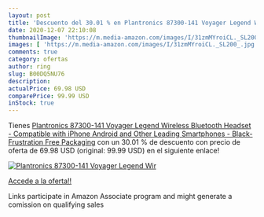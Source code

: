 ```yaml
---
layout: post
title: 'Descuento del 30.01 % en Plantronics 87300-141 Voyager Legend Wir'
date: 2020-12-07 22:10:08
thumbnailImage: 'https://m.media-amazon.com/images/I/31zmMYroiCL._SL200_.jpg'
images: [ 'https://m.media-amazon.com/images/I/31zmMYroiCL._SL200_.jpg' ]
comments: true
category: ofertas
author: ring
slug: B00DQ5NU76
description:
actualPrice: 69.98 USD
comparePrice: 99.99 USD
inStock: true
---
```


Tienes [Plantronics 87300-141 Voyager Legend Wireless Bluetooth Headset - Compatible with iPhone  Android  and Other Leading Smartphones - Black- Frustration Free Packaging](https://www.amazon.com/dp/B00DQ5NU76/?tag=tolees-20) con un 30.01 % de descuento con precio de oferta de 69.98 USD (original: 99.99 USD) en el siguiente enlace!

[![Plantronics 87300-141 Voyager Legend Wir](https://m.media-amazon.com/images/I/31zmMYroiCL._SL200_.jpg)](https://www.amazon.com/dp/B00DQ5NU76/?tag=tolees-20)

[Accede a la oferta!!](https://www.amazon.com/dp/B00DQ5NU76/?tag=tolees-20)

Links participate in Amazon Associate program and might generate a comission on qualifying sales


